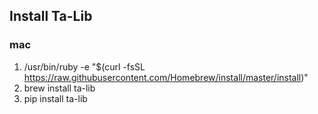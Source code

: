 ## Install Ta-Lib
### mac
1. /usr/bin/ruby -e "$(curl -fsSL https://raw.githubusercontent.com/Homebrew/install/master/install)"
2. brew install ta-lib
3. pip install ta-lib
